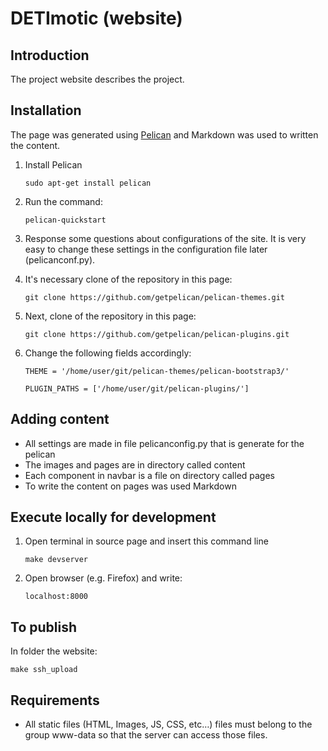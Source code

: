 # DETImotic (website)

## Introduction
The project website describes the project.


## Installation
The page was generated using [Pelican](https://docs.getpelican.com/en/stable/quickstart.html) and Markdown was used to written the content.

1. Install Pelican
   
   `sudo apt-get install pelican`

2. Run the command:
   
   `pelican-quickstart`
  
3. Response some questions about configurations of the site. It is very easy to change these settings in the configuration file later (pelicanconf.py).
   
4. It's necessary clone of the repository in this page:
   
   `git clone https://github.com/getpelican/pelican-themes.git`
   
5. Next, clone of the repository in this page:

   `git clone https://github.com/getpelican/pelican-plugins.git`
6. Change the following fields accordingly:

   `THEME = '/home/user/git/pelican-themes/pelican-bootstrap3/'`
 
   `PLUGIN_PATHS = ['/home/user/git/pelican-plugins/']`

## Adding content

- All settings are made in file pelicanconfig.py that is generate for the pelican
- The images and pages are in directory called content
- Each component in navbar is a file on directory called pages
- To write the content on pages was used Markdown

## Execute locally for development

1. Open terminal in source page and insert this command line

   `make devserver`
2. Open browser (e.g. Firefox) and write:
   
   `localhost:8000`
   
## To publish
In folder the website:

`make ssh_upload`     


## Requirements
- All static files (HTML, Images, JS, CSS, etc…) files must belong to the group www-data so that the server can access those files.
